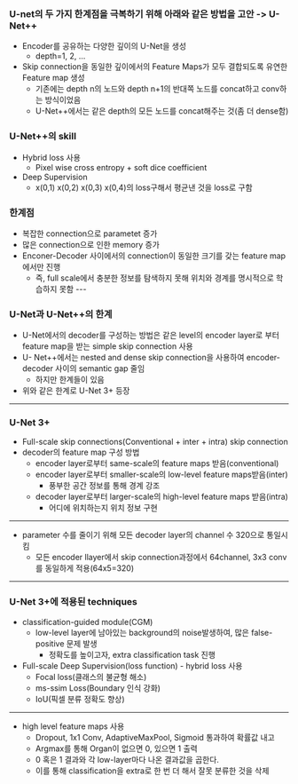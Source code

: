 ### U-net의 두 가지 한계점을 극복하기 위해 아래와 같은 방법을 고안 -> U-Net++
- Encoder를 공유하는 다양한 깊이의 U-Net을 생성
    - depth=1, 2, ...
- Skip connection을 동일한 깊이에서의 Feature Maps가 모두 결합되도록 유연한 Feature map 생성
    - 기존에는 depth n의 노드와 depth n+1의 반대쪽 노드를 concat하고 conv하는 방식이었음
    - U-Net++에서는 같은 depth의 모든 노드를 concat해주는 것(좀 더 dense함)
### U-Net++의 skill
- Hybrid loss 사용
    - Pixel wise cross entropy + soft dice coefficient
- Deep Supervision
    - x(0,1) x(0,2) x(0,3) x(0,4)의 loss구해서 평균낸 것을 loss로 구함
### 한계점
- 복잡한 connection으로 parametet 증가
- 많은 connection으로 인한 memory 증가
- Enconer-Decoder 사이에서의 connection이 동일한 크기를 갖는 feature map에서만 진행
    - 즉, full scale에서 충분한 정보를 탐색하지 못해 위치와 경계를 명시적으로 학습하지 못함
---<br>
### U-Net과 U-Net++의 한계
- U-Net에서의 decoder를 구성하는 방법은 같은 level의 encoder layer로 부터 feature map을 받는 simple skip connection 사용
- U- Net++에서는 nested and dense skip connection을 사용하여 encoder-decoder 사이의 semantic gap 줄임
    - 하지만 한계들이 있음
- 위와 같은 한계로 U-Net 3+ 등장
---
### U-Net 3+
- Full-scale skip connections(Conventional + inter + intra) skip connection
- decoder의 feature map 구성 방법
    - encoder layer로부터 same-scale의 feature maps 받음(conventional)
    - encoder layer로부터 smaller-scale의 low-level feature maps받음(inter)
        - 풍부한 공간 정보를 통해 경계 강조
    - decoder layer로부터 larger-scale의 high-level feature maps 받음(intra)
        - 어디에 위치하는지 위치 정보 구현
---
- parameter 수를 줄이기 위해 모든 decoder layer의 channel 수 320으로 통일시킴
    - 모든 encoder llayer에서 skip connection과정에서 64channel, 3x3 conv를 동일하게 적용(64x5=320)
---
### U-Net 3+에 적용된 techniques
- classification-guided module(CGM)
    - low-level layer에 남아있는 background의 noise발생하여, 많은 false-positive 문제 발생
        - 정확도를 높이고자, extra classification task 진행
- Full-scale Deep Supervision(loss function) - hybrid loss 사용
    - Focal loss(클래스의 불균형 해소)
    - ms-ssim Loss(Boundary 인식 강화)
    - IoU(픽셀 분류 정확도 향상)
---
- high level feature maps 사용
    - Dropout, 1x1 Conv, AdaptiveMaxPool, Sigmoid 통과하여 확률값 내고
    - Argmax를 통해 Organ이 없으면 0, 있으면 1 출력
    - 0 혹은 1 결과와 각 low-layer마다 나온 결과값을 곱한다.
    - 이를 통해 classification을 extra로 한 번 더 해서 잘못 분류한 것을 삭제